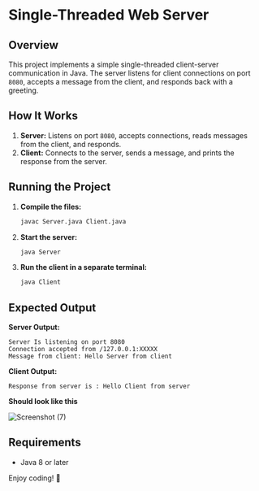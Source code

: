 # Single-Threaded Web Server

## Overview
This project implements a simple single-threaded client-server communication in Java. The server listens for client connections on port `8080`, accepts a message from the client, and responds back with a greeting.

## How It Works
1. **Server:** Listens on port `8080`, accepts connections, reads messages from the client, and responds.
2. **Client:** Connects to the server, sends a message, and prints the response from the server.

## Running the Project
1. **Compile the files:**
   ```sh
   javac Server.java Client.java
   ```
2. **Start the server:**
   ```sh
   java Server
   ```
3. **Run the client in a separate terminal:**
   ```sh
   java Client
   ```

## Expected Output
**Server Output:**
```
Server Is listening on port 8080
Connection accepted from /127.0.0.1:XXXXX
Message from client: Hello Server from client
```

**Client Output:**
```
Response from server is : Hello Client from server
```

**Should look like this**

![Screenshot (7)](https://github.com/user-attachments/assets/2598b39d-9947-4589-8acc-d56381e2feb6)


## Requirements
- Java 8 or later

Enjoy coding! 🚀

